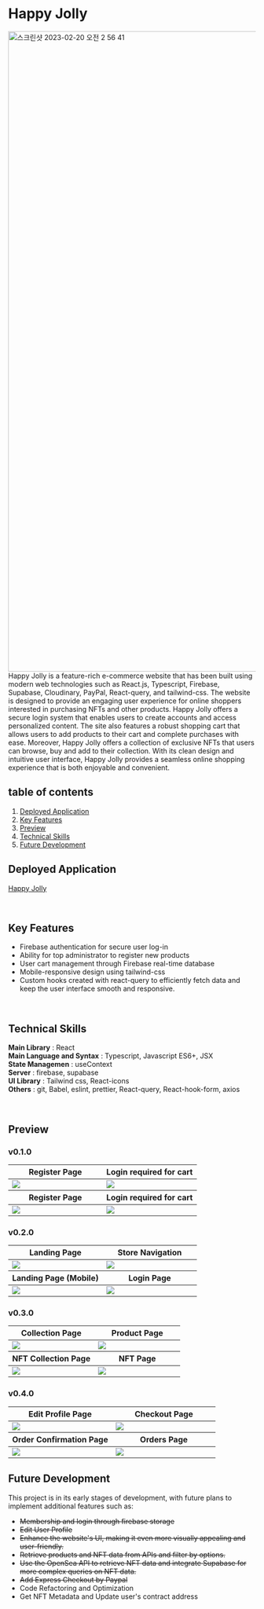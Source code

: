 # Happy Jolly

<img width="1304" alt="스크린샷 2023-02-20 오전 2 56 41" src="https://user-images.githubusercontent.com/69961780/220046017-7c1536c2-f7f3-4903-845b-acd6ec579a1e.png">
Happy Jolly is a feature-rich e-commerce website that has been built using modern web technologies such as React.js, Typescript, Firebase, Supabase, Cloudinary, PayPal, React-query, and tailwind-css. The website is designed to provide an engaging user experience for online shoppers interested in purchasing NFTs and other products. Happy Jolly offers a secure login system that enables users to create accounts and access personalized content. The site also features a robust shopping cart that allows users to add products to their cart and complete purchases with ease. Moreover, Happy Jolly offers a collection of exclusive NFTs that users can browse, buy and add to their collection. With its clean design and intuitive user interface, Happy Jolly provides a seamless online shopping experience that is both enjoyable and convenient.

## table of contents

1. [Deployed Application](#deployed-application)
2. [Key Features](#key-features)
3. [Preview](#preview)
4. [Technical Skills](#technical-skills)
5. [Future Development](#future-development)

## Deployed Application

<a href="https://happy-jolly.vercel.app/" target="_blank">Happy Jolly</a>

<br/>

## Key Features

- Firebase authentication for secure user log-in
- Ability for top administrator to register new products
- User cart management through Firebase real-time database
- Mobile-responsive design using tailwind-css
- Custom hooks created with react-query to efficiently fetch data and keep the user interface smooth and responsive.

<br/>

## Technical Skills

<b>Main Library</b> : React <br/>
<b>Main Language and Syntax</b> : Typescript, Javascript ES6+, JSX <br/>
<b>State Managemen</b> : useContext <br/>
<b>Server</b> : firebase, supabase <br/>
<b>UI Library</b> : Tailwind css, React-icons <br/>
<b>Others</b> : git, Babel, eslint, prettier, React-query, React-hook-form, axios <br/>

<br/>

## Preview

### v0.1.0

<table width="100%">
  <thead>
    <tr>
      <th width="50%">Register Page</th>
      <th width="50%">Login required for cart</th>
    </tr>
  </thead>
  <tbody>
    <tr>
      <td width="50%"><img src="https://user-images.githubusercontent.com/69961780/218193003-1dd74c69-383e-4b5d-bcdd-2adb4ae7818d.gif"/></td>
      <td width="50%"><img src="https://user-images.githubusercontent.com/69961780/216543388-84d313ac-4e21-4e04-b63d-be43cb2f01a6.gif"/></td>
    </tr>
  </tbody>
    <thead>
    <tr>
      <th width="50%">Register Page</th>
      <th width="50%">Login required for cart</th>
    </tr>
  </thead>
  <tbody>
    <tr>
      <td width="50%"><img src="https://user-images.githubusercontent.com/69961780/216543412-394929af-826b-4c15-9e35-c8d090f900d5.gif"/></td>
      <td width="50%"><img src="https://user-images.githubusercontent.com/69961780/216533353-c1da824e-93fa-4236-a52d-fc9a21ade124.png"/></td>
    </tr>
  </tbody>
</table>

### v0.2.0

<table width="100%">
  <thead>
    <tr>
      <th width="50%">Landing Page</th>
      <th width="50%">Store Navigation</th>
    </tr>
  </thead>
  <tbody>
    <tr>
      <td width="50%"><img src="https://user-images.githubusercontent.com/69961780/220048658-a527ff02-9028-4219-b545-55887139e331.gif"/></td>
      <td width="50%"><img src="https://user-images.githubusercontent.com/69961780/220048933-e72a8bc5-910a-4c4a-81f7-08ddce79e0ce.png"/></td>
    </tr>
  </tbody>
    <thead>
    <tr>
      <th width="50%">Landing Page (Mobile)</th>
      <th width="50%">Login Page</th>
    </tr>
  </thead>
  <tbody>
    <tr>
      <td width="50%"><img src="https://user-images.githubusercontent.com/69961780/220049195-2f69991e-8bc3-4ecd-b1bf-144e2a51c5b5.png"/></td>
      <td width="50%"><img src="https://user-images.githubusercontent.com/69961780/220049749-55065938-176c-4d5a-a817-96e8e2ae8245.png"/></td>
    </tr>
  </tbody>
</table>

### v0.3.0

<table width="100%">
  <thead>
    <tr>
      <th width="50%">Collection Page</th>
      <th width="50%">Product Page</th>
    </tr>
  </thead>
  <tbody>
    <tr>
      <td width="50%"><img src="https://user-images.githubusercontent.com/69961780/226156864-b156bcc8-46f7-4396-9538-aabe8e879274.png"/></td>
      <td width="50%"><img src="https://user-images.githubusercontent.com/69961780/226156884-1e6758d7-cc97-4f39-a157-7bab65dac132.gif"/></td>
    </tr>
  </tbody>
    <thead>
    <tr>
      <th width="50%">NFT Collection Page</th>
      <th width="50%">NFT Page</th>
    </tr>
  </thead>
  <tbody>
    <tr>
      <td width="50%"><img src="https://user-images.githubusercontent.com/69961780/226156906-44750306-cc6a-4b04-9b44-d677aaa4a5d8.png"/></td>
      <td width="50%"><img src="https://user-images.githubusercontent.com/69961780/226156913-86cfb263-c68e-4fe3-9f97-cca86cb44468.gif"/></td>
    </tr>
  </tbody>
</table>

### v0.4.0

<table width="100%">
  <thead>
    <tr>
      <th width="50%">Edit Profile Page</th>
      <th width="50%">Checkout Page</th>
    </tr>
  </thead>
  <tbody>
    <tr>
      <td width="50%"><img src="https://user-images.githubusercontent.com/69961780/228140297-f98f3b59-2b59-40a0-a0bd-32f310be42e5.png"/></td>
      <td width="50%"><img src="https://user-images.githubusercontent.com/69961780/228140849-8dfc0519-7eed-4f92-a146-2fe5c459f56b.gif"/></td>
    </tr>
  </tbody>
    <thead>
    <tr>
      <th width="50%">Order Confirmation Page</th>
      <th width="50%">Orders Page</th>
    </tr>
  </thead>
  <tbody>
    <tr>
      <td width="50%"><img src="https://user-images.githubusercontent.com/69961780/228141066-02eb4081-62dd-4c1a-99dd-6c2a372cd716.png"/></td>
      <td width="50%"><img src="https://user-images.githubusercontent.com/69961780/228140981-5099e31d-251c-4fc4-9b94-385b67296c4e.png"/></td>
    </tr>
  </tbody>
</table>

## Future Development

This project is in its early stages of development, with future plans to implement additional features such as:

- ~~Membership and login through firebase storage~~
- ~~Edit User Profile~~
- ~~Enhance the website's UI, making it even more visually appealing and user-friendly.~~
- ~~Retrieve products and NFT data from APIs and filter by options.~~
- ~~Use the OpenSea API to retrieve NFT data and integrate Supabase for more complex queries on NFT data.~~
- ~~Add Express Checkout by Paypal~~
- Code Refactoring and Optimization
- Get NFT Metadata and Update user's contract address
